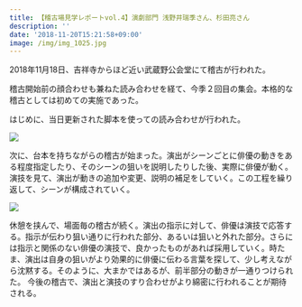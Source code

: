 ```yaml
---
title: 【稽古場見学レポートvol.4】演劇部門 浅野井瑞季さん、杉田亮さん
description: ''
date: '2018-11-20T15:21:58+09:00'
image: /img/img_1025.jpg
---
```

2018年11月18日、吉祥寺からほど近い武蔵野公会堂にて稽古が行われた。

稽古開始前の顔合わせも兼ねた読み合わせを経て、今季２回目の集会。本格的な稽古としては初めての実施であった。

はじめに、当日更新された脚本を使っての読み合わせが行われた。

![](/img/img_1025.jpg)

次に、台本を持ちながらの稽古が始まった。演出がシーンごとに俳優の動きをある程度指定したり、そのシーンの狙いを説明したりした後、実際に俳優が動く。演技を見て、演出が動きの追加や変更、説明の補足をしていく。この工程を繰り返して、シーンが構成されていく。

![](/img/img_1026.jpg)

休憩を挟んで、場面毎の稽古が続く。演出の指示に対して、俳優は演技で応答する。指示が伝わり狙い通りに行われた部分、あるいは狙いと外れた部分。さらには指示と関係のない俳優の演技で、良かったものがあれば採用していく。時たま、演出は自身の狙いがより効果的に俳優に伝わる言葉を探して、少し考えながら沈黙する。そのように、大まかではあるが、前半部分の動きが一通りつけられた。
今後の稽古で、演出と演技のすり合わせがより綿密に行われることが期待される。
